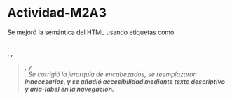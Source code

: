 # Actividad-M2A3

Se mejoró la semántica del HTML usando etiquetas como <article>, <section>, <time>, <blockquote>, <cite> y <address>.
Se corrigió la jerarquía de encabezados, se reemplazaron <strong> innecesarios, y se añadió accesibilidad mediante texto descriptivo y aria-label en la navegación.
